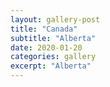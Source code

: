 ```yaml
---
layout: gallery-post
title: "Canada"
subtitle: "Alberta"
date: 2020-01-20
categories: gallery
excerpt: "Alberta"
---
```

